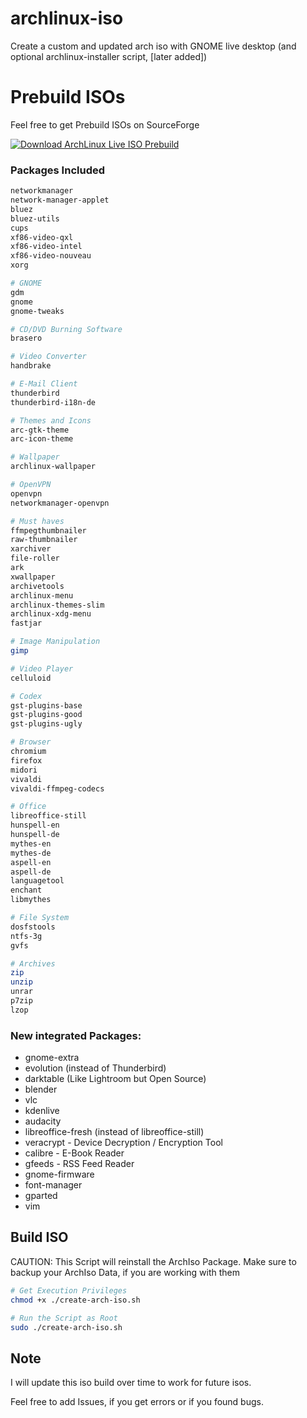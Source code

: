 # archlinux-iso
Create a custom and updated arch iso with GNOME live desktop (and optional archlinux-installer script, [later added])

# Prebuild ISOs
Feel free to get Prebuild ISOs on SourceForge

[![Download ArchLinux Live ISO Prebuild](https://a.fsdn.com/con/app/sf-download-button)](https://sourceforge.net/projects/archlinux-live-iso-prebuild/files/latest/download)

### Packages Included
```bash
networkmanager
network-manager-applet
bluez
bluez-utils
cups
xf86-video-qxl
xf86-video-intel
xf86-video-nouveau
xorg

# GNOME
gdm
gnome
gnome-tweaks

# CD/DVD Burning Software
brasero

# Video Converter
handbrake

# E-Mail Client
thunderbird
thunderbird-i18n-de

# Themes and Icons
arc-gtk-theme
arc-icon-theme

# Wallpaper
archlinux-wallpaper

# OpenVPN
openvpn
networkmanager-openvpn

# Must haves
ffmpegthumbnailer
raw-thumbnailer
xarchiver 
file-roller 
ark 
xwallpaper 
archivetools 
archlinux-menu 
archlinux-themes-slim 
archlinux-xdg-menu 
fastjar

# Image Manipulation
gimp

# Video Player
celluloid

# Codex
gst-plugins-base 
gst-plugins-good 
gst-plugins-ugly 

# Browser
chromium
firefox 
midori 
vivaldi 
vivaldi-ffmpeg-codecs

# Office
libreoffice-still
hunspell-en 
hunspell-de 
mythes-en 
mythes-de 
aspell-en 
aspell-de 
languagetool 
enchant
libmythes 

# File System
dosfstools
ntfs-3g 
gvfs

# Archives
zip 
unzip 
unrar 
p7zip 
lzop
```

### New integrated Packages:
* gnome-extra
* evolution (instead of Thunderbird)
* darktable (Like Lightroom but Open Source)
* blender
* vlc
* kdenlive
* audacity
* libreoffice-fresh (instead of libreoffice-still)
* veracrypt - Device Decryption / Encryption Tool
* calibre - E-Book Reader
* gfeeds - RSS Feed Reader
* gnome-firmware
* font-manager
* gparted
* vim

## Build ISO

CAUTION: This Script will reinstall the ArchIso Package. Make sure to backup your ArchIso Data, if you are working with them
```bash
# Get Execution Privileges
chmod +x ./create-arch-iso.sh 

# Run the Script as Root
sudo ./create-arch-iso.sh
```

## Note
I will update this iso build over time to work for future isos.

Feel free to add Issues, if you get errors or if you found bugs.

